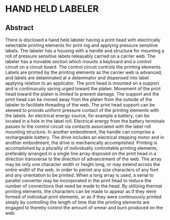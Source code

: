 # HAND HELD LABELER

## Abstract
There is disclosed a hand held labeler having a print head with electrically selectable printing elements for print ing and applying pressure sensitive labels. The labeler has a housing with a handle and structure for mounting a roll of pressure sensitive labels releasably carried on a carrier web. The labeler has a movable section which mounts a keyboard and a control circuit on a circuit board. The control circuit controls the printing elements. Labels are printed by the printing elements as the carrier web is advanced, and labels are delaminated at a delaminator and dispensed into label applying relation to an applicator. The print head is mounted on a support and is continuously spring urged toward the platen. Movement of the print head toward the platen is limited to prevent damage. The support and the print head can be moved away from the platen from the outside of the labeler to facilitate threading of the web. The print head support can be skewed to provide uniform pressure contact of the printing elements with the labels. An electrical energy source, for example a battery, can be located in a hole in the label roll. Electrical energy from the battery terminals passes to the control circuit via contacts associated with the label roll mounting structure. In another embodiment, the handle can comprise a rechargeable battery. The drive includes an electrical stepping motor and in another embodiment, the drive is mechanically accomplished. Printing is accomplished by a plurality of individually controllable printing elements, preferably arranged in a single line array disposed on the print head in a direction transverse to the direction of advancement of the web. The array may be only one character width or height long, or may extend across the entire width of the web, in order to permit any size characters of any font and any orientation to be printed. When a long array is used, a serial to parallel converter may be incorporated in the print head to reduce the number of connections that need be made to the head. By utilizing thermal printing elements, the characters can be made to appear as if they were formed of individual print elements, or as if they were continuously printed simply by controlling the length of time that the printing elements are engaged to thereby control the amount of smear and burn produced on the web.